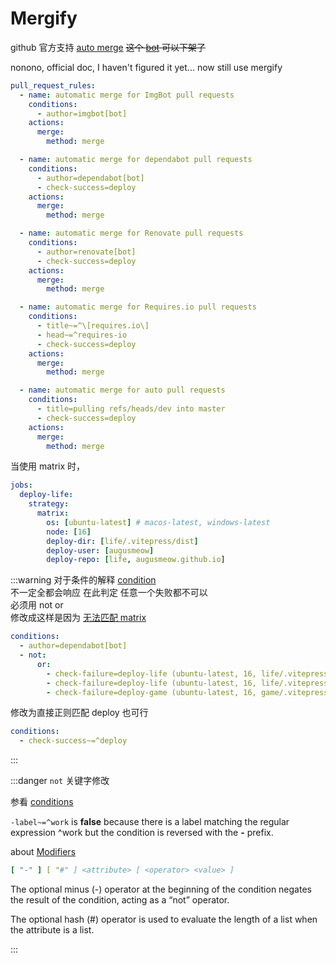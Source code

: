 # Mergify

github 官方支持 [auto merge][github auto merge pr] ~~这个 [bot][mergify] 可以下架了~~

nonono, official doc, I haven't figured it yet... now still use mergify

```yml
pull_request_rules:
  - name: automatic merge for ImgBot pull requests
    conditions:
      - author=imgbot[bot]
    actions:
      merge:
        method: merge

  - name: automatic merge for dependabot pull requests
    conditions:
      - author=dependabot[bot]
      - check-success=deploy
    actions:
      merge:
        method: merge

  - name: automatic merge for Renovate pull requests
    conditions:
      - author=renovate[bot]
      - check-success=deploy
    actions:
      merge:
        method: merge

  - name: automatic merge for Requires.io pull requests
    conditions:
      - title~=^\[requires.io\]
      - head~=^requires-io
      - check-success=deploy
    actions:
      merge:
        method: merge

  - name: automatic merge for auto pull requests
    conditions:
      - title=pulling refs/heads/dev into master
      - check-success=deploy
    actions:
      merge:
        method: merge
```

[mergify]: https://docs.mergify.com/examples/#bots
[github auto merge pr]: https://docs.github.com/en/pull-requests/collaborating-with-pull-requests/incorporating-changes-from-a-pull-request/automatically-merging-a-pull-request

当使用 matrix 时，

```yml
jobs:
  deploy-life:
    strategy:
      matrix:
        os: [ubuntu-latest] # macos-latest, windows-latest
        node: [16]
        deploy-dir: [life/.vitepress/dist]
        deploy-user: [augusmeow]
        deploy-repo: [life, augusmeow.github.io]
```

:::warning 对于条件的解释
[condition](https://docs.mergify.com/conditions/#github-actions)  
不一定全都会响应 在此判定 任意一个失败都不可以  
必须用 not or  
修改成这样是因为 [无法匹配 matrix](https://github.com/Mergifyio/mergify/discussions/5067#discussioncomment-4859692)

```yml
conditions:
  - author=dependabot[bot]
  - not:
      or:
        - check-failure=deploy-life (ubuntu-latest, 16, life/.vitepress/dist, augusmeow, life)
        - check-failure=deploy-life (ubuntu-latest, 16, life/.vitepress/dist, augusmeow, augusmeow.github.io)
        - check-failure=deploy-game (ubuntu-latest, 16, game/.vitepress/dist, augusmeow, game)
```

修改为直接正则匹配 deploy 也可行

```yml
conditions:
  - check-success~=^deploy
```

:::

:::danger `not` 关键字修改

参看 [conditions](https://docs.mergify.com/configuration/conditions/)

`-label~=^work` is **false** because there is a label matching the regular expression ^work but the condition is reversed with the **-** prefix.

about [Modifiers](https://docs.mergify.com/configuration/conditions/#modifiers)

```yml
[ "-" ] [ "#" ] <attribute> [ <operator> <value> ]
```

The optional minus (-) operator at the beginning of the condition negates the result of the condition, acting as a “not” operator.

The optional hash (#) operator is used to evaluate the length of a list when the attribute is a list.

:::

